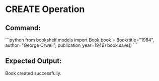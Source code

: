 # CREATE Operation

## Command:
\`\`\`python
from bookshelf.models import Book
book = Book(title="1984", author="George Orwell", publication_year=1949)
book.save()
\`\`\`

## Expected Output:
Book created successfully.
